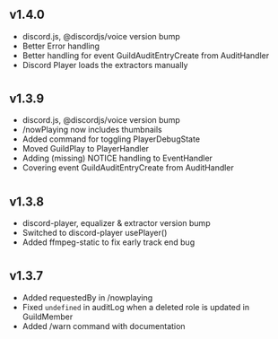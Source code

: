 ## v1.4.0

- discord.js, @discordjs/voice version bump
- Better Error handling
- Better handling for event GuildAuditEntryCreate from AuditHandler
- Discord Player loads the extractors manually

#

## v1.3.9

- discord.js, @discordjs/voice version bump
- /nowPlaying now includes thumbnails
- Added command for toggling PlayerDebugState
- Moved GuildPlay to PlayerHandler
- Adding (missing) NOTICE handling to EventHandler
- Covering event GuildAuditEntryCreate from AuditHandler

#

## v1.3.8

- discord-player, equalizer & extractor version bump
- Switched to discord-player usePlayer()
- Added ffmpeg-static to fix early track end bug

#

## v1.3.7

- Added requestedBy in /nowplaying
- Fixed `undefined` in auditLog when a deleted role is updated in GuildMember
- Added /warn command with documentation

#
